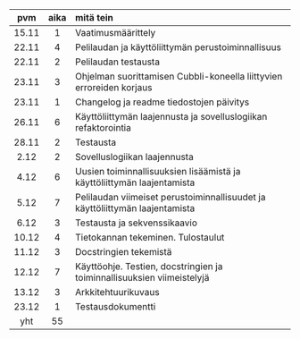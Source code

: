 | pvm | aika | mitä tein|
|:----:|:----:|:----|
| 15.11 | 1 | Vaatimusmäärittely |
| 22.11 | 4 | Pelilaudan ja käyttöliittymän perustoiminnallisuus |
| 22.11 | 2 | Pelilaudan testausta |
| 23.11 | 3 | Ohjelman suorittamisen Cubbli-koneella liittyvien erroreiden korjaus |
| 23.11 | 1 | Changelog ja readme tiedostojen päivitys |
| 26.11 | 6 | Käyttöliittymän laajennusta ja sovelluslogiikan refaktorointia |
| 28.11 | 2 | Testausta |
| 2.12 | 2 | Sovelluslogiikan laajennusta |
| 4.12 | 6 | Uusien toiminnallisuuksien lisäämistä ja käyttöliittymän laajentamista |
| 5.12 | 7 | Pelilaudan viimeiset perustoiminnallisuudet ja käyttöliittymän laajentamista |
| 6.12 | 3 | Testausta ja sekvenssikaavio |
| 10.12 | 4 | Tietokannan tekeminen. Tulostaulut |
| 11.12 | 3 | Docstringien tekemistä |
| 12.12 | 7 | Käyttöohje. Testien, docstringien ja toiminnallisuuksien viimeistelyjä |
| 13.12 | 3 | Arkkitehtuurikuvaus |
| 23.12 | 1 | Testausdokumentti |
| yht | 55 |  |

